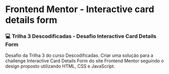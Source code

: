 # Frontend Mentor - Interactive card details form

### 💻 Trilha 3 Descodificadas - Desafio Interactive Card Details Form
Desafio da Trilha 3 do curso Descodificadas. Criar uma solução para a challenge Interactive Card Details Form do site Frontend Mentor seguindo o design proposto utilizando HTML, CSS e 
JavaScript.
